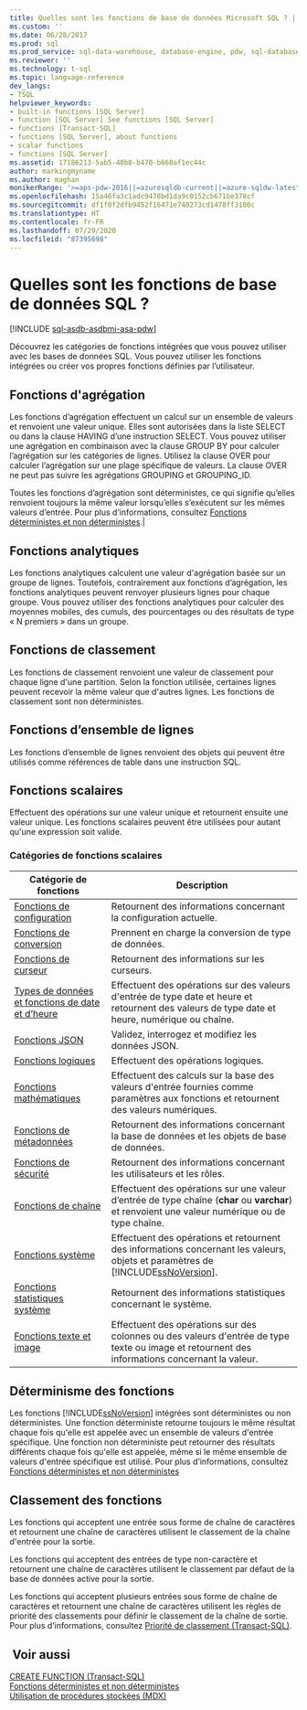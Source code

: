```yaml
---
title: Quelles sont les fonctions de base de données Microsoft SQL ? | Microsoft Docs
ms.custom: ''
ms.date: 06/28/2017
ms.prod: sql
ms.prod_service: sql-data-warehouse, database-engine, pdw, sql-database
ms.reviewer: ''
ms.technology: t-sql
ms.topic: language-reference
dev_langs:
- TSQL
helpviewer_keywords:
- built-in functions [SQL Server]
- function [SQL Server] See functions [SQL Server]
- functions [Transact-SQL]
- functions [SQL Server], about functions
- scalar functions
- functions [SQL Server]
ms.assetid: 17186213-5ab5-40b0-b470-b660af1ec44c
author: markingmyname
ms.author: maghan
monikerRange: '>=aps-pdw-2016||=azuresqldb-current||=azure-sqldw-latest||>=sql-server-2016||=sqlallproducts-allversions||>=sql-server-linux-2017||=azuresqldb-mi-current'
ms.openlocfilehash: 15a46fa3c1adc9478bd1da9c0152cb671be378cf
ms.sourcegitcommit: df1f0f2dfb9452f16471e740273cd1478ff3100c
ms.translationtype: HT
ms.contentlocale: fr-FR
ms.lasthandoff: 07/29/2020
ms.locfileid: "87395698"
---
```

# <a name="what-are-the-sql-database-functions"></a>Quelles sont les fonctions de base de données SQL ?
[!INCLUDE [sql-asdb-asdbmi-asa-pdw](../../includes/applies-to-version/sql-asdb-asdbmi-asa-pdw.md)]

Découvrez les catégories de fonctions intégrées que vous pouvez utiliser avec les bases de données SQL. Vous pouvez utiliser les fonctions intégrées ou créer vos propres fonctions définies par l’utilisateur.
  
## <a name="aggregate-functions"></a>Fonctions d'agrégation

Les fonctions d’agrégation effectuent un calcul sur un ensemble de valeurs et renvoient une valeur unique. Elles sont autorisées dans la liste SELECT ou dans la clause HAVING d’une instruction SELECT. Vous pouvez utiliser une agrégation en combinaison avec la clause GROUP BY pour calculer l’agrégation sur les catégories de lignes. Utilisez la clause OVER pour calculer l’agrégation sur une plage spécifique de valeurs. La clause OVER ne peut pas suivre les agrégations GROUPING et GROUPING_ID.

Toutes les fonctions d’agrégation sont déterministes, ce qui signifie qu’elles renvoient toujours la même valeur lorsqu’elles s’exécutent sur les mêmes valeurs d’entrée. Pour plus d’informations, consultez [Fonctions déterministes et non déterministes](../../relational-databases/user-defined-functions/deterministic-and-nondeterministic-functions.md).|

## <a name="analytic-functions"></a>Fonctions analytiques
Les fonctions analytiques calculent une valeur d'agrégation basée sur un groupe de lignes. Toutefois, contrairement aux fonctions d’agrégation, les fonctions analytiques peuvent renvoyer plusieurs lignes pour chaque groupe. Vous pouvez utiliser des fonctions analytiques pour calculer des moyennes mobiles, des cumuls, des pourcentages ou des résultats de type « N premiers » dans un groupe.

## <a name="ranking-functions"></a>Fonctions de classement
Les fonctions de classement renvoient une valeur de classement pour chaque ligne d'une partition. Selon la fonction utilisée, certaines lignes peuvent recevoir la même valeur que d'autres lignes. Les fonctions de classement sont non déterministes.

## <a name="rowset-functions"></a>Fonctions d’ensemble de lignes
Les fonctions d’ensemble de lignes renvoient des objets qui peuvent être utilisés comme références de table dans une instruction SQL.

## <a name="scalar-functions"></a>Fonctions scalaires
Effectuent des opérations sur une valeur unique et retournent ensuite une valeur unique. Les fonctions scalaires peuvent être utilisées pour autant qu'une expression soit valide.

### <a name="categories-of-scalar-functions"></a>Catégories de fonctions scalaires
  
|Catégorie de fonctions|Description|  
|-----------------------|-----------------|  
|[Fonctions de configuration](configuration-functions-transact-sql.md)|Retournent des informations concernant la configuration actuelle.|  
|[Fonctions de conversion](conversion-functions-transact-sql.md)|Prennent en charge la conversion de type de données.|  
|[Fonctions de curseur](cursor-functions-transact-sql.md)|Retournent des informations sur les curseurs.|  
|[Types de données et fonctions de date et d’heure](date-and-time-data-types-and-functions-transact-sql.md)|Effectuent des opérations sur des valeurs d'entrée de type date et heure et retournent des valeurs de type date et heure, numérique ou chaîne.|  
|[Fonctions JSON](json-functions-transact-sql.md)|Validez, interrogez et modifiez les données JSON.|  
|[Fonctions logiques](logical-functions-choose-transact-sql.md)|Effectuent des opérations logiques.|  
|[Fonctions mathématiques](mathematical-functions-transact-sql.md)|Effectuent des calculs sur la base des valeurs d'entrée fournies comme paramètres aux fonctions et retournent des valeurs numériques.|  
|[Fonctions de métadonnées](metadata-functions-transact-sql.md)|Retournent des informations concernant la base de données et les objets de base de données.|  
|[Fonctions de sécurité](security-functions-transact-sql.md)|Retournent des informations concernant les utilisateurs et les rôles.|  
|[Fonctions de chaîne](string-functions-transact-sql.md)|Effectuent des opérations sur une valeur d’entrée de type chaîne (**char** ou **varchar**) et renvoient une valeur numérique ou de type chaîne.|  
|[Fonctions système](../../relational-databases/system-functions/system-functions-category-transact-sql.md)|Effectuent des opérations et retournent des informations concernant les valeurs, objets et paramètres de [!INCLUDE[ssNoVersion](../../includes/ssnoversion-md.md)].|  
|[Fonctions statistiques système](system-statistical-functions-transact-sql.md)|Retournent des informations statistiques concernant le système.|  
|[Fonctions texte et image](https://msdn.microsoft.com/library/b9c70488-1bf5-4068-a003-e548ccbc5199)|Effectuent des opérations sur des colonnes ou des valeurs d'entrée de type texte ou image et retournent des informations concernant la valeur.|  
  
## <a name="function-determinism"></a>Déterminisme des fonctions  
 Les fonctions [!INCLUDE[ssNoVersion](../../includes/ssnoversion-md.md)] intégrées sont déterministes ou non déterministes. Une fonction déterministe retourne toujours le même résultat chaque fois qu'elle est appelée avec un ensemble de valeurs d'entrée spécifique. Une fonction non déterministe peut retourner des résultats différents chaque fois qu'elle est appelée, même si le même ensemble de valeurs d'entrée spécifique est utilisé. Pour plus d’informations, consultez [Fonctions déterministes et non déterministes](../../relational-databases/user-defined-functions/deterministic-and-nondeterministic-functions.md)  
  
## <a name="function-collation"></a>Classement des fonctions  
 Les fonctions qui acceptent une entrée sous forme de chaîne de caractères et retournent une chaîne de caractères utilisent le classement de la chaîne d'entrée pour la sortie.  
  
 Les fonctions qui acceptent des entrées de type non-caractère et retournent une chaîne de caractères utilisent le classement par défaut de la base de données active pour la sortie.  
  
 Les fonctions qui acceptent plusieurs entrées sous forme de chaîne de caractères et retournent une chaîne de caractères utilisent les règles de priorité des classements pour définir le classement de la chaîne de sortie. Pour plus d’informations, consultez [Priorité de classement &#40;Transact-SQL&#41;](../../t-sql/statements/collation-precedence-transact-sql.md).  
  
## <a name="see-also"></a> Voir aussi  
 [CREATE FUNCTION &#40;Transact-SQL&#41;](../../t-sql/statements/create-function-transact-sql.md)   
 [Fonctions déterministes et non déterministes](../../relational-databases/user-defined-functions/deterministic-and-nondeterministic-functions.md)   
 [Utilisation de procédures stockées &#40;MDX&#41;](../../mdx/using-stored-procedures-mdx.md)  
  
  
